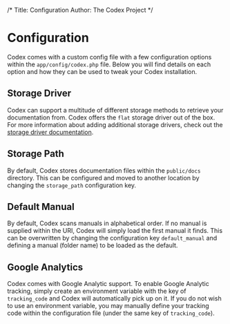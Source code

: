 /*
Title:  Configuration
Author: The Codex Project
*/

# Configuration

Codex comes with a custom config file with a few configuration options within the `app/config/codex.php` file. Below you will find details on each option and how they can be used to tweak your Codex installation.

## Storage Driver
Codex can support a multitude of different storage methods to retrieve your documentation from. Codex offers the `flat` storage driver out of the box. For more information about adding additional storage drivers, check out the [storage driver documentation](../learning-more/storage-drivers.md).

## Storage Path
By default, Codex stores documentation files within the `public/docs` directory. This can be configured and moved to another location by changing the `storage_path` configuration key.

## Default Manual
By default, Codex scans manuals in alphabetical order. If no manual is supplied within the URI, Codex will simply load the first manual it finds. This can be overwritten by changing the configuration key `default_manual` and defining a manual (folder name) to be loaded as the default.

## Google Analytics
Codex comes with Google Analytic support. To enable Google Analytic tracking, simply create an environment variable with the key of `tracking_code` and Codex will automatically pick up on it. If you do not wish to use an environment variable, you may manually define your tracking code within the configuration file (under the same key of `tracking_code`).
